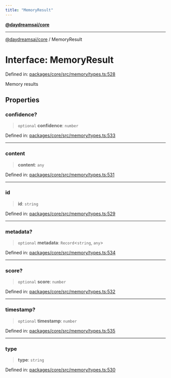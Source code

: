 ```yaml
---
title: "MemoryResult"
---
```


[**@daydreamsai/core**](./api-reference.md)

***

[@daydreamsai/core](./api-reference.md) / MemoryResult

# Interface: MemoryResult

Defined in: [packages/core/src/memory/types.ts:528](https://github.com/dojoengine/daydreams/blob/bbf75946e0d6d99fbdde4cebb2f8a4e8926724f1/packages/core/src/memory/types.ts#L528)

Memory results

## Properties

### confidence?

> `optional` **confidence**: `number`

Defined in: [packages/core/src/memory/types.ts:533](https://github.com/dojoengine/daydreams/blob/bbf75946e0d6d99fbdde4cebb2f8a4e8926724f1/packages/core/src/memory/types.ts#L533)

***

### content

> **content**: `any`

Defined in: [packages/core/src/memory/types.ts:531](https://github.com/dojoengine/daydreams/blob/bbf75946e0d6d99fbdde4cebb2f8a4e8926724f1/packages/core/src/memory/types.ts#L531)

***

### id

> **id**: `string`

Defined in: [packages/core/src/memory/types.ts:529](https://github.com/dojoengine/daydreams/blob/bbf75946e0d6d99fbdde4cebb2f8a4e8926724f1/packages/core/src/memory/types.ts#L529)

***

### metadata?

> `optional` **metadata**: `Record`\<`string`, `any`\>

Defined in: [packages/core/src/memory/types.ts:534](https://github.com/dojoengine/daydreams/blob/bbf75946e0d6d99fbdde4cebb2f8a4e8926724f1/packages/core/src/memory/types.ts#L534)

***

### score?

> `optional` **score**: `number`

Defined in: [packages/core/src/memory/types.ts:532](https://github.com/dojoengine/daydreams/blob/bbf75946e0d6d99fbdde4cebb2f8a4e8926724f1/packages/core/src/memory/types.ts#L532)

***

### timestamp?

> `optional` **timestamp**: `number`

Defined in: [packages/core/src/memory/types.ts:535](https://github.com/dojoengine/daydreams/blob/bbf75946e0d6d99fbdde4cebb2f8a4e8926724f1/packages/core/src/memory/types.ts#L535)

***

### type

> **type**: `string`

Defined in: [packages/core/src/memory/types.ts:530](https://github.com/dojoengine/daydreams/blob/bbf75946e0d6d99fbdde4cebb2f8a4e8926724f1/packages/core/src/memory/types.ts#L530)
